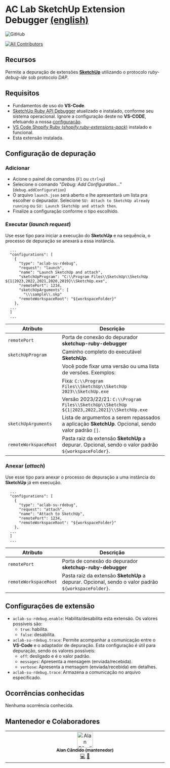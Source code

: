 # AC Lab SketchUp Extension Debugger [(english)](README-en.md)

<!-- prettier-ignore-start -->
<!-- markdownlint-disable -->
<!--[![Build Status](https://travis-ci.org/brodao2/aclab-su-rdebug.svg?branch=master)](https://travis-ci.org/brodao2/aclab-su-rdebug)-->
![GitHub](https://img.shields.io/github/license/brodao2/aclab-su-rdebug)
<!-- ALL-CONTRIBUTORS-BADGE:START - Do not remove or modify this section -->
[![All Contributors](https://img.shields.io/badge/all_contributors-1-orange.svg?style=flat-square)](#contributors-)
<!-- ALL-CONTRIBUTORS-BADGE:END -->
<!-- markdownlint-enabled -->
<!-- prettier-ignore-end -->

## Recursos

Permite a depuração de extensões [**SketchUp**](https://www.sketchup.com) utilizando o protocolo _ruby-debug-ide_ sob protocolo _DAP_.

## Requisitos

- Fundamentos de uso do **VS-Code**.
- [SketchUp Ruby API Debugger](https://github.com/SketchUp/sketchup-ruby-debugger) atualizado e instalado, conforme seu sistema operacional.
  Ignore a configuração deste no **VS-CODE**, efetuando a nossa [configuração](#configuração).
- [VS Code Shopify Ruby (_shopify.ruby-extensions-pack_)](https://github.com/Shopify/vscode-shopify-ruby) instalado e funcional.
- Esta extensão instalada.

## Configuração de depuração

### Adicionar

- Acione o painel de comandos (`F1` ou `ctrl+p`)
- Selecione o comando "_Debug: Add Configuration..._"(`debug.addConfiguration`)
- O arquivo `launch.json` será aberto e lhe apresentará um lista pra escolher o depurador. Selecione `SU: Attach to SketchUp already running` ou `SU: Launch SketchUp and attach then`.
- Finalize a configuração conforme o tipo escolhido. 

### Executar (_launch request_)

Use esse tipo para iniciar a execução do **SketchUp** e na sequência, o processo de depuração se anexará a essa instância.

```code
  ...
  "configurations": [
    {
      "type": "aclab-su-rdebug",
      "request": "launch",
      "name": "Launch SketchUp and attach",
      "sketchUpProgram": "C:\\Program Files\\SketchUp\\SketchUp ${1|2023,2022,2021,2020,2019}\\SketchUp.exe",
      "remotePort": 1234,
      "sketchUpArguments": [
        "\\\sample\\.skp"
      "remoteWorkspaceRoot": "${workspaceFolder}"
    },
  ...
  ]
  ...
```
| Atributo | Descrição |
| -------- | --------- |
| `remotePort` | Porta de conexão do depurador **sketchup-ruby-debugger** |
| `sketchUpProgram` | Caminho completo do executável **SketchUp**. |
|                   | Você pode fixar uma versão ou uma lista de versões. Exemplos: |
| | Fixa: `C:\\Program Files\\SketchUp\\SketchUp 2023\\SketchUp.exe` |
| | Versão 2023/22/21: `C:\\Program Files\\SketchUp\\SketchUp ${1\|2023,2022,2021}\\SketchUp.exe` |
| `sketchUpArguments` | Lista de argumentos a serem repassados a aplicação **SketchUp**. Opcional, sendo valor padrão `[]`. |
| `remoteWorkspaceRoot` | Pasta raiz da extensão **SketchUp** a depurar. Opcional, sendo o valor padrão `${workspaceFolder}`. |

### Anexar (_attach_)

Use esse tipo para anexar o processo de depuração a uma instância do **SketchUp** já em execução.

```code
  ...
  "configurations": [
    {
      "type": "aclab-su-rdebug",
      "request": "attach",
      "name": "Attach to SketchUp",
      "remotePort": 1234,
      "remoteWorkspaceRoot": "${workspaceFolder}"
    },
  ...
  ]
  ...
```
| Atributo | Descrição |
| -------- | --------- |
| `remotePort` | Porta de conexão do depurador **sketchup-ruby-debugger** |
| `remoteWorkspaceRoot` | Pasta raiz da extensão **SketchUp** a depurar. Opcional, sendo o valor padrão `${workspaceFolder}`. |

## Configurações de extensão

* `aclab-su-rdebug.enable`: Habilita/desabilita esta extensão.
  Os valores possíveis são:
  - `true`: habilita.
  - `false`: desabilita.
* `aclab-su-rdebug.trace`: Permite acompanhar a comunicação entre o **VS-Code** e o adaptador de depuração.
  Esta configuração é útil para depuração, sendo os valores possíveis:
  - `off`: desligado e é o valor padrão.
  - `messages`: Apresenta a mensagem (enviada/recebida).
  - `verbose`: Apresenta a mensagem (enviada/recebida) em detalhes.
* `aclab-su-rdebug.trace`: Armazena a comunicação no arquivo especificado.

## Ocorrências conhecidas

Nenhuma ocorrência conhecida.

## Mantenedor e Colaboradores

<!-- ALL-CONTRIBUTORS-LIST:START - Do not remove or modify this section -->
<!-- prettier-ignore-start -->
<!-- markdownlint-disable -->
<table>
  <tbody>
    <tr>
      <td align="center" valign="top" width="16.66%"><a href="https://github.com/brodao2"><img src="https://avatars.githubusercontent.com/u/114854608?v=4?s=50" width="50px;" alt="Alan Cândido"/><br /><sub><b>Alan Cândido (mantenedor)</b></sub></a><br /><a href="https://github.com/brodao2/aclab-su-rdebug/commits?author=brodao2" title="Code">💻</a> <a href="https://github.com/brodao2/aclab-su-rdebug/commits?author=brodao2" title="Documentation">📖</a></td>
    </tr>
  </tbody>
</table>

<!-- markdownlint-restore -->
<!-- prettier-ignore-end -->

<!-- ALL-CONTRIBUTORS-LIST:END -->
